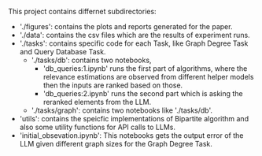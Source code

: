 This project contains differnet subdirectories:

- './figures': contains the plots and reports generated for the paper.
- './data': contains the csv files which are the results of experiment runs.
- './tasks': contains specific code for each Task, like Graph Degree Task and Query Database Task.
    - './tasks/db': contains two notebooks, 
        - 'db_queries:1.ipynb' runs the first part of algorithms, where the relevance estimations are observed from different helper models then the inputs are ranked based on those.
        - 'db_queries:2.ipynb' runs the second part which is asking the reranked elements from the LLM.
    - './tasks/graph': contains two notebooks like './tasks/db'.
- 'utils': contains the speicfic implementations of Bipartite algorithm and also some utility functions for API calls to LLMs.
- 'initial_obsevation.ipynb': This notebooks gets the output error of the LLM given different graph sizes for the Graph Degree Task.